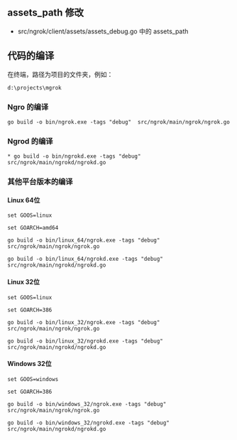 

## assets_path 修改

* src/ngrok/client/assets/assets_debug.go 中的 assets_path 

## 代码的编译

在终端，路径为项目的文件夹，例如：

```
d:\projects\mgrok
```

### Ngro 的编译

```
go build -o bin/ngrok.exe -tags "debug"  src/ngrok/main/ngrok/ngrok.go
```

### Ngrod 的编译

```
* go build -o bin/ngrokd.exe -tags "debug"  src/ngrok/main/ngrokd/ngrokd.go
```

### 其他平台版本的编译

#### Linux 64位
```
set GOOS=linux

set GOARCH=amd64

go build -o bin/linux_64/ngrok.exe -tags "debug"  src/ngrok/main/ngrok/ngrok.go

go build -o bin/linux_64/ngrokd.exe -tags "debug"  src/ngrok/main/ngrokd/ngrokd.go
```

#### Linux 32位
```
set GOOS=linux

set GOARCH=386

go build -o bin/linux_32/ngrok.exe -tags "debug"  src/ngrok/main/ngrok/ngrok.go

go build -o bin/linux_32/ngrokd.exe -tags "debug"  src/ngrok/main/ngrokd/ngrokd.go
```

#### Windows 32位
```
set GOOS=windows

set GOARCH=386

go build -o bin/windows_32/ngrok.exe -tags "debug"  src/ngrok/main/ngrok/ngrok.go

go build -o bin/windows_32/ngrokd.exe -tags "debug"  src/ngrok/main/ngrokd/ngrokd.go
```




